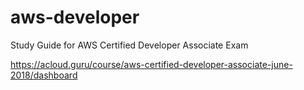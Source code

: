 # aws-developer
Study Guide for AWS Certified Developer Associate Exam

https://acloud.guru/course/aws-certified-developer-associate-june-2018/dashboard